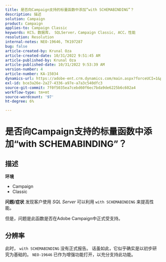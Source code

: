 ```yaml
---
title: 是否向Campaign支持的标量函数中添加“with SCHEMABINDING”？
description: 描述
solution: Campaign
product: Campaign
applies-to: Campaign Classic
keywords: KCS，数据库， SQLServer，Campaign Classic, ACC，性能
resolution: Resolution
internal-notes: NEO-19646, TK197287
bug: false
article-created-by: Krunal Oza
article-created-date: 10/31/2022 9:51:45 AM
article-published-by: Krunal Oza
article-published-date: 10/31/2022 9:53:39 AM
version-number: 4
article-number: KA-15034
dynamics-url: https://adobe-ent.crm.dynamics.com/main.aspx?forceUCI=1&pagetype=entityrecord&etn=knowledgearticle&id=ebb6e79d-0159-ed11-9561-6045bd0067ea
exl-id: bce3a26e-2a27-4336-a97e-a7a3c540dfc3
source-git-commit: 7f0f5035ea7cebd60f6ec7bda9de6225b6c602a4
workflow-type: tm+mt
source-wordcount: '97'
ht-degree: 6%

---
```


# 是否向Campaign支持的标量函数中添加“with SCHEMABINDING”？

## 描述

<b>环境</b>
- Campaign
- Classic



<b>问题/症状</b>
发现客户使用 *SQL Server* 可以利用 `with SCHEMABINDING` 来提高性能。

但是，问题是此函数是否在Adobe Campaign中正式受支持。




## 分辨率


此时， `with SCHEMABINDING` 没有正式报告。 话虽如此，它似乎确实是以初步研究为基础的。 `NEO-19646` 已作为增强功能打开，以充分支持此功能。
